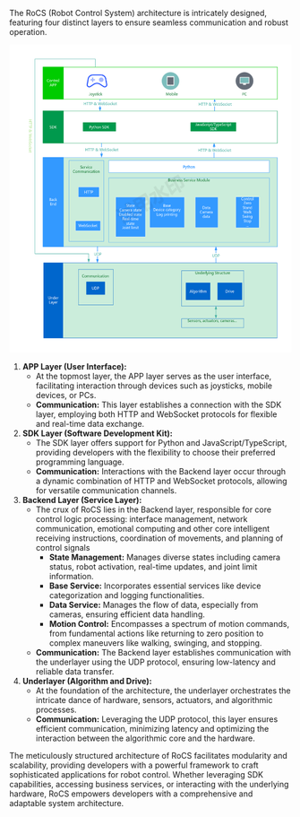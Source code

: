 

The RoCS (Robot Control System) architecture is intricately designed, featuring four distinct layers to ensure seamless communication and robust operation.

![1700465921800](image/softwarearchitecture/1700465921800.png "size:40%")

1. **APP Layer (User Interface):**
   * At the topmost layer, the APP layer serves as the user interface, facilitating interaction through devices such as joysticks, mobile devices, or PCs.
   * **Communication:** This layer establishes a connection with the SDK layer, employing both HTTP and WebSocket protocols for flexible and real-time data exchange.
2. **SDK Layer (Software Development Kit):**
   * The SDK layer offers support for Python and JavaScript/TypeScript, providing developers with the flexibility to choose their preferred programming language.
   * **Communication:** Interactions with the Backend layer occur through a dynamic combination of HTTP and WebSocket protocols, allowing for versatile communication channels.
3. **Backend Layer (Service Layer):**
   * The crux of RoCS lies in the Backend layer,  responsible for core control logic processing:
     interface management, network communication, emotional computing and other core intelligent receiving instructions, coordination of movements, and planning of control signals
     * **State Management:** Manages diverse states including camera status, robot activation, real-time updates, and joint limit information.
     * **Base Service:** Incorporates essential services like device categorization and logging functionalities.
     * **Data Service:** Manages the flow of data, especially from cameras, ensuring efficient data handling.
     * **Motion Control:** Encompasses a spectrum of motion commands, from fundamental actions like returning to zero position to complex maneuvers like walking, swinging, and stopping.
   * **Communication:** The Backend layer establishes communication with the underlayer using the UDP protocol, ensuring low-latency and reliable data transfer.
4. **Underlayer (Algorithm and Drive):**
   * At the foundation of the architecture, the underlayer orchestrates the intricate dance of hardware, sensors, actuators, and algorithmic processes.
   * **Communication:** Leveraging the UDP protocol, this layer ensures efficient communication, minimizing latency and optimizing the interaction between the algorithmic core and the hardware.

The meticulously structured architecture of RoCS facilitates modularity and scalability, providing developers with a powerful framework to craft sophisticated applications for robot control. Whether leveraging SDK capabilities, accessing business services, or interacting with the underlying hardware, RoCS empowers developers with a comprehensive and adaptable system architecture.
